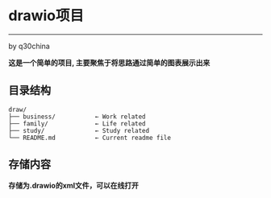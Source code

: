 # drawio项目
--------------
by q30china

**这是一个简单的项目, 主要聚焦于将思路通过简单的图表展示出来**  

## 目录结构
```
draw/
├── business/           ← Work related
├── family/             ← Life related
├── study/              ← Study related
└── README.md           ← Current readme file
```
## 存储内容

**存储为.drawio的xml文件，可以在线打开**
